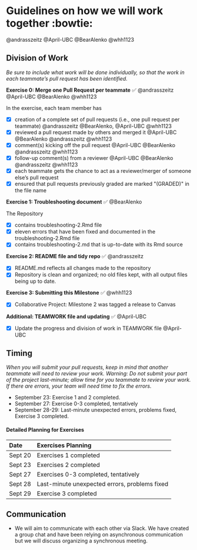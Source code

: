 # Guidelines on how we will work together :bowtie:  

@andrasszeitz
@April-UBC
@BearAlenko
@whh1123

 ## Division of Work
 _Be sure to include what work will be done individually, so that the work in each teammate’s pull request has been identified._
 
**Exercise 0: Merge one Pull Request per teammate**  ✅ @andrasszeitz @April-UBC @BearAlenko @whh1123

In the exercise, each team member has

   - [x] creation of a complete set of pull requests (i.e., one pull request per teammate) @andrasszeitz @BearAlenko, @April-UBC @whh1123
   - [x] reviewed a pull request made by others and merged it @April-UBC @BearAlenko @andrasszeitz @whh1123
   - [x] comment(s) kicking off the pull request @April-UBC @BearAlenko @andrasszeitz @whh1123
   - [x] follow-up comment(s) from a reviewer @April-UBC @BearAlenko @andrasszeitz @whh1123
   - [x] each teammate gets the chance to act as a reviewer/merger of someone else’s pull request
   - [x] ensured that pull requests previously graded are marked "(GRADED)" in the file name

**Exercise 1: Troubleshooting document**  ✅ @BearAlenko

The Repository

   - [x] contains troubleshooting-2.Rmd file
   - [x] eleven errors that have been fixed and documented in the troubleshooting-2.Rmd file
   - [x] contains troubleshooting-2.md that is up-to-date with its Rmd source

**Exercise 2: README file and tidy repo**  ✅ @andrasszeitz

   - [x] README.md reflects all changes made to the repository
   - [x] Repository is clean and organized; no old files kept, with all output files being up to date.

**Exercise 3: Submitting this Milestone** ✅ @whh1123

   - [x] Collaborative Project: Milestone 2 was tagged a release to Canvas

**Additional: TEAMWORK file and updating** ✅ @April-UBC

   - [x] Update the progress and division of work in TEAMWORK file  @April-UBC
   

## Timing

_When you will submit your pull requests, keep in mind that another teammate will need to review your work. Warning: Do not submit your part of the project last-minute; allow time for you teammate to review your work. If there are errors, your team will need time to fix the errors._

  * September 23: Exercise 1 and 2 completed.
  * September 27: Exercise 0-3 completed, tentatively
  * September 28-29: Last-minute unexpected errors, problems fixed, Exercise 3 completed.
#### Detailed Planning for Exercises
| **Date**  |               **Exercises Planning**            |
|:--------- |:--------------------                            |
| Sept 20   |  Exercises 1 completed                          |
| Sept 23   |  Exercises 2 completed                          |
| Sept 27   |  Exercises 0-3 completed, tentatively           |
| Sept 28   |  Last-minute unexpected errors, problems fixed  |
| Sept 29   |  Exercise 3 completed                           |
    
## Communication

  * We will aim to communicate with each other via Slack. We have created a group chat and have been relying on asynchronous communication but we will discuss organizing a synchronous meeting.

 
